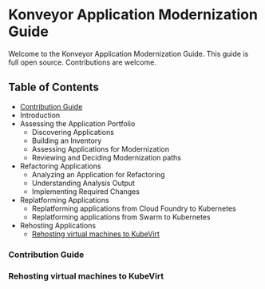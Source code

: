 # Konveyor Application Modernization Guide

Welcome to the Konveyor Application Modernization Guide. This guide is full open source. Contributions are welcome.

## Table of Contents
 * [Contribution Guide](#contribution-guide)
 * Introduction
 * Assessing the Application Portfolio
   * Discovering Applications
   * Building an Inventory
   * Assessing Applications for Modernization
   * Reviewing and Deciding Modernization paths
 * Refactoring Applications
   * Analyzing an Application for Refactoring
   * Understanding Analysis Output
   * Implementing Required Changes
 * Replatforming Applications
   * Replatforming applications from Cloud Foundry to Kubernetes
   * Replatforming applications from Swarm to Kubernetes
 * Rehosting Applications
   * [Rehosting virtual machines to KubeVirt](#rehosting-virtual-machines-to-kubevirt)


### Contribution Guide



### Rehosting virtual machines to KubeVirt
